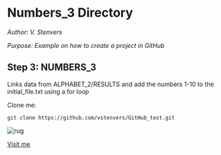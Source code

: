 # Numbers_3 Directory

*Author: V. Stenvers*

*Purpose: Example on how to create a project in GitHub*

## Step 3: NUMBERS_3
Links data from ALPHABET_2/RESULTS and
add the numbers 1-10 to the initial_file.txt
using a for loop

Clone me:
```
git clone https://github.com/vstenvers/GitHub_test.git
```


![rug](https://www.rug.nl/_definition/shared/images/logo--en.png)

[Visit me](https://github.com/vstenvers)
